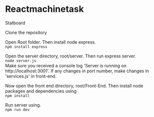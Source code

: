 # Reactmachinetask
Statboard

Clone the repository

Open Root folder. Then install node express.<br> 
`npm install express`

Open the server directory, root/server. Then run express server.<br>
`node server.js`<br>
Make sure you received a console log 'Server is running on http://localhost:3001'. If any changes in port number, make changes in 'services.js' in front-end.

Now open the front end directory, root/Front-End. Then install node packages and dependencies using<br>
`npm install`

Run server using.<br>
`npm run dev`